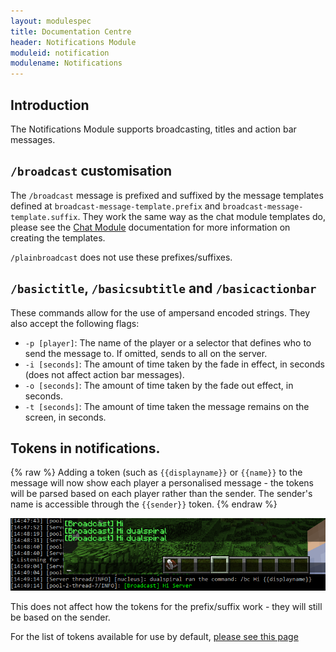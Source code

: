```yaml
---
layout: modulespec
title: Documentation Centre
header: Notifications Module
moduleid: notification
modulename: Notifications
---
```


## Introduction

The Notifications Module supports broadcasting, titles and action bar messages. 
## `/broadcast` customisation

The `/broadcast` message is prefixed and suffixed by the message templates defined at `broadcast-message-template.prefix` and `broadcast-message-template.suffix`. 
They work the same way as the chat module templates do, please see the [Chat Module](chat.html) documentation for more information on creating the templates.

`/plainbroadcast` does not use these prefixes/suffixes.

## `/basictitle`, `/basicsubtitle` and `/basicactionbar`

These commands allow for the use of ampersand encoded strings. They also accept the following flags:

* `-p [player]`: The name of the player or a selector that defines who to send the message to. If omitted, sends to all on the server.
* `-i [seconds]`: The amount of time taken by the fade in effect, in seconds (does not affect action bar messages).
* `-o [seconds]`: The amount of time taken by the fade out effect, in seconds.
* `-t [seconds]`: The amount of time taken the message remains on the screen, in seconds.

## Tokens in notifications.

{% raw %}
Adding a token (such as `{{displayname}}` or `{{name}}` to the message will now show each player a personalised message - the tokens will be parsed based on each player rather than the sender. The sender's name is accessible through the `{{sender}}` token.
{% endraw %}

![Console and Player](../../img/docs/bc.png)

This does not affect how the tokens for the prefix/suffix work - they will still be based on the sender.

For the list of tokens available for use by default, [please see this page](../links-and-tokens.html)